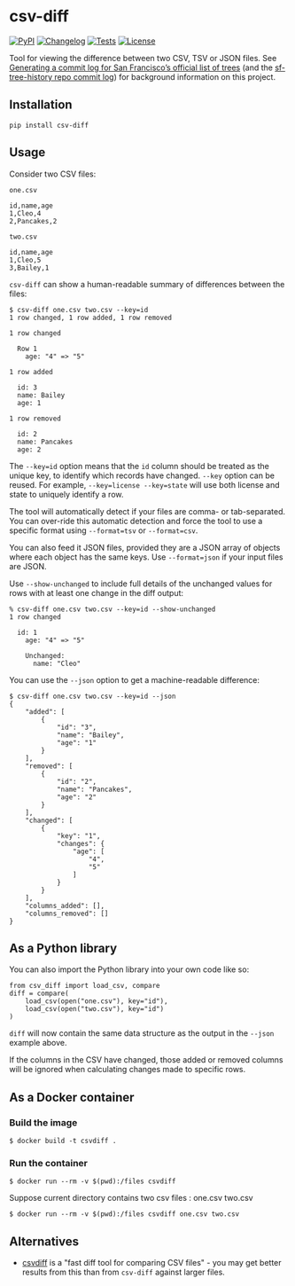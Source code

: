 # csv-diff

[![PyPI](https://img.shields.io/pypi/v/csv-diff.svg)](https://pypi.org/project/csv-diff/)
[![Changelog](https://img.shields.io/github/v/release/simonw/csv-diff?include_prereleases&label=changelog)](https://github.com/simonw/csv-diff/releases)
[![Tests](https://github.com/simonw/csv-diff/workflows/Test/badge.svg)](https://github.com/simonw/csv-diff/actions?query=workflow%3ATest)
[![License](https://img.shields.io/badge/license-Apache%202.0-blue.svg)](https://github.com/simonw/csv-diff/blob/main/LICENSE)

Tool for viewing the difference between two CSV, TSV or JSON files. See [Generating a commit log for San Francisco’s official list of trees](https://simonwillison.net/2019/Mar/13/tree-history/) (and the [sf-tree-history repo commit log](https://github.com/simonw/sf-tree-history/commits)) for background information on this project.

## Installation

    pip install csv-diff

## Usage

Consider two CSV files:

`one.csv`

    id,name,age
    1,Cleo,4
    2,Pancakes,2

`two.csv`

    id,name,age
    1,Cleo,5
    3,Bailey,1

`csv-diff` can show a human-readable summary of differences between the files:

    $ csv-diff one.csv two.csv --key=id
    1 row changed, 1 row added, 1 row removed

    1 row changed

      Row 1
        age: "4" => "5"

    1 row added

      id: 3
      name: Bailey
      age: 1

    1 row removed

      id: 2
      name: Pancakes
      age: 2

The `--key=id` option means that the `id` column should be treated as the unique key, to identify which records have changed. `--key` option can be reused. For example, `--key=license --key=state` will use both license and state to uniquely identify a row. 

The tool will automatically detect if your files are comma- or tab-separated. You can over-ride this automatic detection and force the tool to use a specific format using `--format=tsv` or `--format=csv`.

You can also feed it JSON files, provided they are a JSON array of objects where each object has the same keys. Use `--format=json` if your input files are JSON.

Use `--show-unchanged` to include full details of the unchanged values for rows with at least one change in the diff output:

    % csv-diff one.csv two.csv --key=id --show-unchanged
    1 row changed

      id: 1
        age: "4" => "5"

        Unchanged:
          name: "Cleo"

You can use the `--json` option to get a machine-readable difference:

    $ csv-diff one.csv two.csv --key=id --json
    {
        "added": [
            {
                "id": "3",
                "name": "Bailey",
                "age": "1"
            }
        ],
        "removed": [
            {
                "id": "2",
                "name": "Pancakes",
                "age": "2"
            }
        ],
        "changed": [
            {
                "key": "1",
                "changes": {
                    "age": [
                        "4",
                        "5"
                    ]
                }
            }
        ],
        "columns_added": [],
        "columns_removed": []
    }

## As a Python library

You can also import the Python library into your own code like so:

    from csv_diff import load_csv, compare
    diff = compare(
        load_csv(open("one.csv"), key="id"),
        load_csv(open("two.csv"), key="id")
    )

`diff` will now contain the same data structure as the output in the `--json` example above.

If the columns in the CSV have changed, those added or removed columns will be ignored when calculating changes made to specific rows.

## As a Docker container

### Build the image

    $ docker build -t csvdiff .

### Run the container

    $ docker run --rm -v $(pwd):/files csvdiff

Suppose current directory contains two csv files : one.csv two.csv

    $ docker run --rm -v $(pwd):/files csvdiff one.csv two.csv
    
## Alternatives

- [csvdiff](https://github.com/aswinkarthik/csvdiff) is a "fast diff tool for comparing CSV files" - you may get better results from this than from `csv-diff` against larger files.
